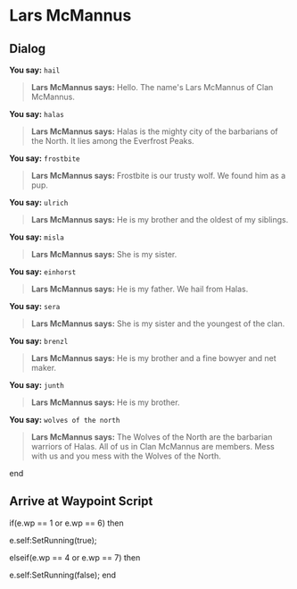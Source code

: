 # Lars McMannus
## Dialog

**You say:** `hail`



>**Lars McMannus says:** Hello. The name's Lars McMannus of Clan McMannus.

**You say:** `halas`





>**Lars McMannus says:** Halas is the mighty city of the barbarians of the North. It lies among the Everfrost Peaks.

**You say:** `frostbite`




>**Lars McMannus says:** Frostbite is our trusty wolf. We found him as a pup.



**You say:** `ulrich`




>**Lars McMannus says:** He is my brother and the oldest of my siblings.

**You say:** `misla`




>**Lars McMannus says:** She is my sister.

**You say:** `einhorst`




>**Lars McMannus says:** He is my father. We hail from Halas.

**You say:** `sera`




>**Lars McMannus says:** She is my sister and the youngest of the clan.

**You say:** `brenzl`




>**Lars McMannus says:** He is my brother and a fine bowyer and net maker.

**You say:** `junth`




>**Lars McMannus says:** He is my brother.

**You say:** `wolves of the north`




>**Lars McMannus says:** The Wolves of the North are the barbarian warriors of Halas. All of us in Clan McMannus are members. Mess with us and you mess with the Wolves of the North.



end

## Arrive at Waypoint Script

if(e.wp == 1 or e.wp == 6) then


e.self:SetRunning(true);

elseif(e.wp == 4 or e.wp == 7) then


e.self:SetRunning(false);
end
